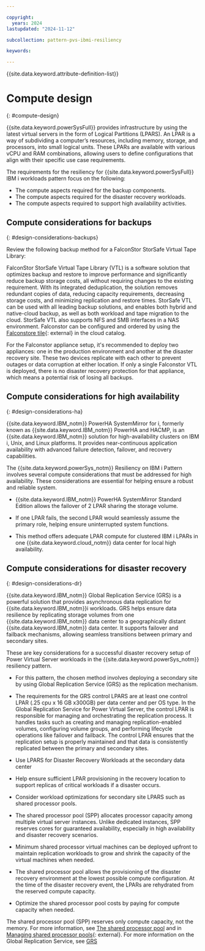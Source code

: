 ```yaml
---

copyright:
  years: 2024
lastupdated: "2024-11-12"

subcollection: pattern-pvs-ibmi-resiliency

keywords:

---
```


{{site.data.keyword.attribute-definition-list}}

# Compute design
{: #compute-design}

{{site.data.keyword.powerSysFull}} provides infrastructure by using the latest virtual servers in the form of Logical Partitions (LPARS). An LPAR is a way of subdividing a computer’s resources, including memory, storage, and processors, into small logical units. These LPARs are available with various vCPU and RAM combinations, allowing users to define configurations that align with their specific use case requirements. 

The requirements for the resiliency for {{site.data.keyword.powerSysFull}} IBM i workloads pattern focus on the following:

- The compute aspects required for the backup components.
- The compute aspects required for the disaster recovery workloads.
- The compute aspects required to support high availability activities.

## Compute considerations for backups
{: #design-considerations-backups}

Review the following backup method for a FalconStor StorSafe Virtual Tape Library: 

FalconStor StorSafe Virtual Tape Library (VTL) is a software solution that optimizes backup and restore to improve performance and significantly reduce backup storage costs, all without requiring changes to the existing requirement. With its integrated deduplication, the solution removes redundant copies of data, reducing capacity requirements, decreasing storage costs, and minimizing replication and restore times. StorSafe VTL can be used with all leading backup solutions, and enables both hybrid and native-cloud backup, as well as both workload and tape migration to the cloud. StorSafe VTL also supports NFS and SMB interfaces in a NAS environment. Falconstor can be configured and ordered by using the [Falconstore tile](https://cloud.ibm.com/catalog/content/vtltile-tags-v10.03-01-f1e88e51-7e3d-4fbc-a7ed-3ab9adb2afea-global?catalog_query=aHR0cHM6Ly9jbG91ZC5pYm0uY29tL2NhdGFsb2c%2Fc2VhcmNoPWZhbGNvbnN0b3Ijc2VhcmNoX3Jlc3VsdHM%3D){: external} in the cloud catalog. 

For the Falconstor appliance setup, it's recommended to deploy two appliances: one in the production environment and another at the disaster recovery site. These two devices replicate with each other to prevent outages or data corruption at either location. If only a single Falconstor VTL is deployed, there is no disaster recovery protection for that appliance, which means a potential risk of losing all backups.

## Compute considerations for high availability
{: #design-considerations-ha}

{{site.data.keyword.IBM_notm}} PowerHA SystemMirror for i, formerly known as {{site.data.keyword.IBM_notm}} PowerHA and HACMP, is an {{site.data.keyword.IBM_notm}} solution for high-availability clusters on IBM i, Unix, and Linux platforms. It provides near-continuous application availability with advanced failure detection, failover, and recovery capabilities. 

The {{site.data.keyword.powerSys_notm}} Resiliency on IBM i Pattern involves several compute considerations that must be addressed for high availability. These considerations are essential for helping ensure a robust and reliable system.

- {{site.data.keyword.IBM_notm}} PowerHA SystemMirror Standard Edition allows the failover of 2 LPAR sharing the storage volume.

- If one LPAR fails, the second LPAR would seamlessly assume the primary role, helping ensure uninterrupted system functions. 

- This method offers adequate LPAR compute for clustered IBM i LPARs in one {{site.data.keyword.cloud_notm}} data center for local high availability.

## Compute considerations for disaster recovery
{: #design-considerations-dr}

{{site.data.keyword.IBM_notm}} Global Replication Service (GRS) is a powerful solution that provides asynchronous data replication for {{site.data.keyword.IBM_notm}}i workloads. GRS helps ensure data resilience by replicating storage volumes from one {{site.data.keyword.IBM_notm}} data center to a geographically distant {{site.data.keyword.IBM_notm}} data center. It supports failover and failback mechanisms, allowing seamless transitions between primary and secondary sites.

These are key considerations for a successful disaster recovery setup of Power Virtual Server workloads in the {{site.data.keyword.powerSys_notm}} resiliency pattern.

- For this pattern, the chosen method involves deploying a secondary site by using Global Replication Service (GRS) as the replication mechanism. 

- The requirements for the GRS control LPARS are at least one control LPAR (.25 cpu x 16 GB x300GB) per data center and per OS type. In the Global Replication Service for Power Virtual Server, the control LPAR is responsible for managing and orchestrating the replication process. It handles tasks such as creating and managing replication-enabled volumes, configuring volume groups, and performing lifecycle operations like failover and failback. The control LPAR ensures that the replication setup is properly maintained and that data is consistently replicated between the primary and secondary sites.

- Use LPARS for Disaster Recovery Workloads at the secondary data center 

- Help ensure sufficient LPAR provisioning in the recovery location to support replicas of critical workloads if a disaster occurs.

- Consider workload optimizations for secondary site LPARS such as shared processor pools.

- The shared processor pool (SPP) allocates processor capacity among multiple virtual server instances. Unlike dedicated instances, SPP reserves cores for guaranteed availability, especially in high availability and disaster recovery scenarios.

- Minimum shared processor virtual machines can be deployed upfront to maintain replication workloads to grow and shrink the capacity of the virtual machines when needed.

- The shared processor pool allows the provisioning of the disaster recovery environment at the lowest possible compute configuration. At the time of the disaster recovery event, the LPARs are rehydrated from the reserved compute capacity.

- Optimize the shared processor pool costs by paying for compute capacity when needed.

The shared processor pool (SPP) reserves only compute capacity, not the memory. For more information, see [The shared processor pool](/docs/power-iaas?topic=power-iaas-manage-SPP) and in [Managing shared processor pools](https://www.ibm.com/docs/en/power9?topic=systems-managing-shared-processor-pools){: external}. For more information on the Global Replication Service, see [GRS](/docs/power-iaas?topic=power-iaas-getting-started-GRS)
